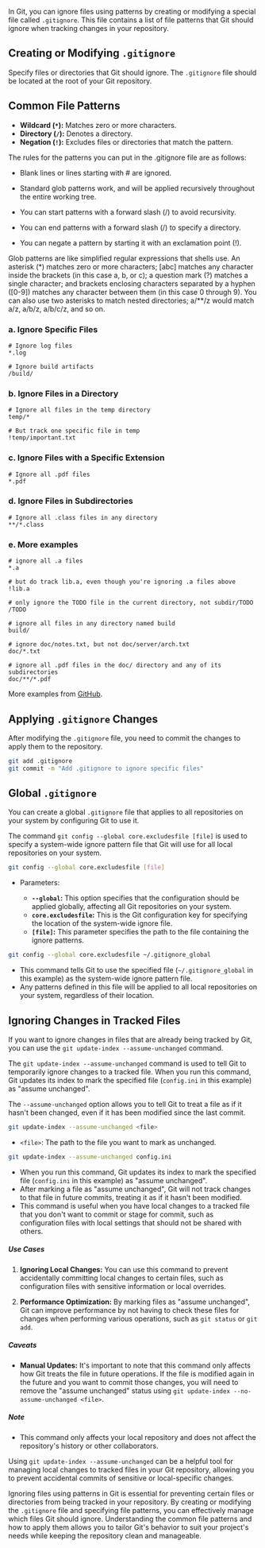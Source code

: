 In Git, you can ignore files using patterns by creating or modifying a special file called `.gitignore`. This file contains a list of file patterns that Git should ignore when tracking changes in your repository.

## **Creating or Modifying `.gitignore`**

 Specify files or directories that Git should ignore.
 The `.gitignore` file should be located at the root of your Git repository.

## **Common File Patterns**

- **Wildcard (`*`):** Matches zero or more characters.
- **Directory (`/`):** Denotes a directory.
- **Negation (`!`):** Excludes files or directories that match the pattern.

The rules for the patterns you can put in the .gitignore file are as follows:

+ Blank lines or lines starting with # are ignored.

+ Standard glob patterns work, and will be applied recursively throughout the entire working tree.

+ You can start patterns with a forward slash (/) to avoid recursivity.

+ You can end patterns with a forward slash (/) to specify a directory.

+ You can negate a pattern by starting it with an exclamation point (!).

Glob patterns are like simplified regular expressions that shells use. An asterisk (*) matches zero or more characters; [abc] matches any character inside the brackets (in this case a, b, or c); a question mark (?) matches a single character; and brackets enclosing characters separated by a hyphen ([0-9]) matches any character between them (in this case 0 through 9). You can also use two asterisks to match nested directories; a/**/z would match a/z, a/b/z, a/b/c/z, and so on.

### a. Ignore Specific Files
```
# Ignore log files
*.log

# Ignore build artifacts
/build/
```

### b. Ignore Files in a Directory
```
# Ignore all files in the temp directory
temp/*

# But track one specific file in temp
!temp/important.txt
```

### c. Ignore Files with a Specific Extension
```
# Ignore all .pdf files
*.pdf
```

### d. Ignore Files in Subdirectories
```
# Ignore all .class files in any directory
**/*.class
```

### e. More examples
```
# ignore all .a files
*.a

# but do track lib.a, even though you're ignoring .a files above
!lib.a

# only ignore the TODO file in the current directory, not subdir/TODO
/TODO

# ignore all files in any directory named build
build/

# ignore doc/notes.txt, but not doc/server/arch.txt
doc/*.txt

# ignore all .pdf files in the doc/ directory and any of its subdirectories
doc/**/*.pdf
```
More examples from [GitHub]( https://github.com/github/gitignore).

## **Applying `.gitignore` Changes**

After modifying the `.gitignore` file, you need to commit the changes to apply them to the repository.

```bash
git add .gitignore
git commit -m "Add .gitignore to ignore specific files"
```

## **Global `.gitignore`**

You can create a global `.gitignore` file that applies to all repositories on your system by configuring Git to use it.

The command `git config --global core.excludesfile [file]` is used to specify a system-wide ignore pattern file that Git will use for all local repositories on your system. 

```bash
git config --global core.excludesfile [file]
```

+ Parameters:

    - **`--global`:** This option specifies that the configuration should be applied globally, affecting all Git repositories on your system.
    - **`core.excludesfile`:** This is the Git configuration key for specifying the location of the system-wide ignore file.
    - **`[file]`:** This parameter specifies the path to the file containing the ignore patterns.

```bash
git config --global core.excludesfile ~/.gitignore_global
```

- This command tells Git to use the specified file (`~/.gitignore_global` in this example) as the system-wide ignore pattern file.
- Any patterns defined in this file will be applied to all local repositories on your system, regardless of their location.

## **Ignoring Changes in Tracked Files**

If you want to ignore changes in files that are already being tracked by Git, you can use the `git update-index --assume-unchanged` command.

The `git update-index --assume-unchanged` command is used to tell Git to temporarily ignore changes to a tracked file. When you run this command, Git updates its index to mark the specified file (`config.ini` in this example) as "assume unchanged".

The `--assume-unchanged` option allows you to tell Git to treat a file as if it hasn't been changed, even if it has been modified since the last commit.

```bash
git update-index --assume-unchanged <file>
```

- `<file>`: The path to the file you want to mark as unchanged.

```bash
git update-index --assume-unchanged config.ini
```

- When you run this command, Git updates its index to mark the specified file (`config.ini` in this example) as "assume unchanged".
- After marking a file as "assume unchanged", Git will not track changes to that file in future commits, treating it as if it hasn't been modified.
- This command is useful when you have local changes to a tracked file that you don't want to commit or stage for commit, such as configuration files with local settings that should not be shared with others.

##### Use Cases
1. **Ignoring Local Changes:** You can use this command to prevent accidentally committing local changes to certain files, such as configuration files with sensitive information or local overrides.
  
2. **Performance Optimization:** By marking files as "assume unchanged", Git can improve performance by not having to check these files for changes when performing various operations, such as `git status` or `git add`.

##### Caveats
- **Manual Updates:** It's important to note that this command only affects how Git treats the file in future operations. If the file is modified again in the future and you want to commit those changes, you will need to remove the "assume unchanged" status using `git update-index --no-assume-unchanged <file>`.

##### Note
- This command only affects your local repository and does not affect the repository's history or other collaborators.

Using `git update-index --assume-unchanged` can be a helpful tool for managing local changes to tracked files in your Git repository, allowing you to prevent accidental commits of sensitive or local-specific changes.

Ignoring files using patterns in Git is essential for preventing certain files or directories from being tracked in your repository. By creating or modifying the `.gitignore` file and specifying file patterns, you can effectively manage which files Git should ignore. Understanding the common file patterns and how to apply them allows you to tailor Git's behavior to suit your project's needs while keeping the repository clean and manageable.